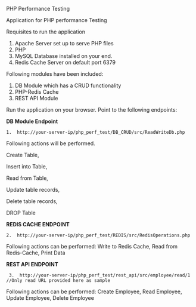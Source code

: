 PHP Performance Testing

Application for PHP performance Testing

Requisites to run the application

1.  Apache Server set up to serve PHP files
2.  PHP
3.  MySQL Database installed on your end.
4.  Redis Cache Server on default port 6379

Following modules have been included:
1.  DB Module which has a CRUD functionality
2.  PHP-Redis Cache
3.  REST API Module

Run the application on your browser.
Point to the following endpoints:

<b>DB Module Endpoint</b>

    1.  http://your-server-ip/php_perf_test/DB_CRUD/src/ReadWriteDb.php

Following actions will be performed.

Create Table,

Insert into Table,

Read from Table,

Update table records,

Delete table records,

DROP Table

<b>REDIS CACHE ENDPOINT</b>

    2.  http://your-server-ip/php_perf_test/REDIS/src/RedisOperations.php

Following actions can be performed:
Write to Redis Cache,
Read from Redis-Cache,
Print Data


<b>REST API ENDPOINT</b>

     3.  http://your-server-ip/php_perf_test/rest_api/src/employee/read/1 //Only read URL provided here as sample
   

Following actions can be performed:
Create Employee,
Read Employee,
Update Employee,
Delete Employee
